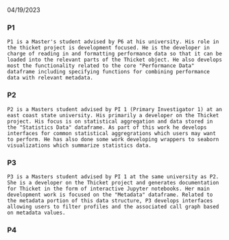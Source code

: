 04/19/2023
### P1
	P1 is a Master's student advised by P6 at his university. His role in the thicket project is development focused. He is the developer in charge of reading in and formatting performance data so that it can be loaded into the relevant parts of the Thicket object. He also develops most the functionality related to the core "Performance Data" dataframe including specifying functions for combining performance data with relevant metadata.
	
### P2
	P2 is a Masters student advised by PI 1 (Primary Investigator 1) at an east coast state university. His primarily a developer on the Thicket project. His focus is on statistical aggregation and data stored in the "Statistics Data" dataframe. As part of this work he develops interfaces for common statistical aggregrations which users may want to perform. He has also done some work developing wrappers to seaborn visualizations which summarize statistics data. 
	
### P3
	P3 is a Masters student advised by PI 1 at the same university as P2. She is a developer on the Thicket project and generates documentation for Thicket in the form of interactive Jupyter notebooks. Her main development work is focused on the "Metadata" dataframe. Related to the metadata portion of this data structure, P3 develops interfaces allowing users to filter profiles and the associated call graph based on metadata values. 

### P4

